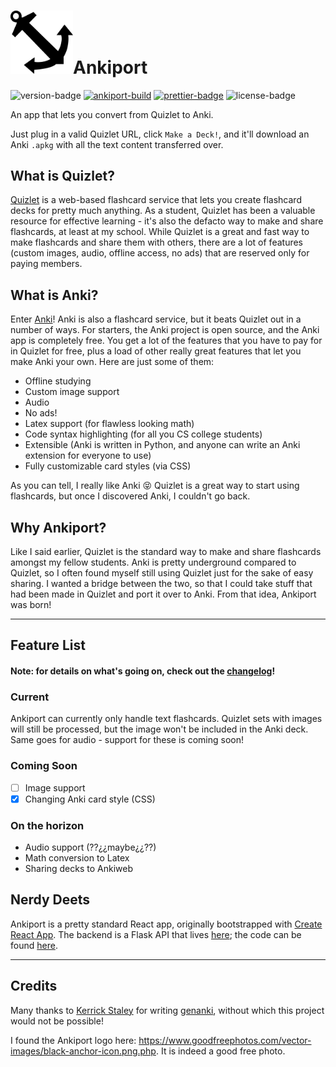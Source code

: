 <h1><a href="https://ankiport-app.appspot.com/"><img src="./src/assets/aplogo.png" alt="ankiport logo" width="100"/></a>Ankiport</h1>

![version-badge](https://img.shields.io/github/release/jahzielv/ankiport-web.svg)
<a href="https://travis-ci.org/jahzielv/ankiport-web">![ankiport-build](https://travis-ci.org/jahzielv/ankiport-web.svg?branch=master)</a>
<a href="https://prettier.io/">![prettier-badge](https://img.shields.io/badge/style-Prettier-blue.svg)</a>
![license-badge](https://img.shields.io/github/license/jahzielv/ankiport-web.svg)

An app that lets you convert from Quizlet to Anki.

Just plug in a valid Quizlet URL, click `Make a Deck!`, and it'll download an Anki `.apkg` with all the text content transferred over.

## What is Quizlet?

[Quizlet](quizlet.com) is a web-based flashcard service that lets you create flashcard decks for pretty much anything. As a student, Quizlet has been a valuable resource for effective learning - it's also the defacto way to make and share flashcards, at least at my school. While Quizlet is a great and fast way to make flashcards and share them with others, there are a lot of features (custom images, audio, offline access, no ads) that are reserved only for paying members.

## What is Anki?

Enter [Anki](https://apps.ankiweb.net/)! Anki is also a flashcard service, but it beats Quizlet out in a number of ways. For starters, the Anki project is open source, and the Anki app is completely free. You get a lot of the features that you have to pay for in Quizlet for free, plus a load of other really great features that let you make Anki your own. Here are just some of them:

-   Offline studying
-   Custom image support
-   Audio
-   No ads!
-   Latex support (for flawless looking math)
-   Code syntax highlighting (for all you CS college students)
-   Extensible (Anki is written in Python, and anyone can write an Anki extension for everyone to use)
-   Fully customizable card styles (via CSS)

As you can tell, I really like Anki 😝 Quizlet is a great way to start using flashcards, but once I discovered Anki, I couldn't go back.

## Why Ankiport?

Like I said earlier, Quizlet is the standard way to make and share flashcards amongst my fellow students. Anki is pretty underground compared to Quizlet, so I often found myself still using Quizlet just for the sake of easy sharing. I wanted a bridge between the two, so that I could take stuff that had been made in Quizlet and port it over to Anki. From that idea, Ankiport was born!

---

## Feature List

#### Note: for details on what's going on, check out the [changelog](https://github.com/jahzielv/ankiport-web/blob/master/changelog.md)!

### Current

Ankiport can currently only handle text flashcards. Quizlet sets with images will still be processed, but the image won't be included in the Anki deck. Same goes for audio - support for these is coming soon!

### Coming Soon

-   [ ] Image support
-   [x] Changing Anki card style (CSS)

### On the horizon

-   Audio support (??¿¿maybe¿¿??)
-   Math conversion to Latex
-   Sharing decks to Ankiweb

## Nerdy Deets

Ankiport is a pretty standard React app, originally bootstrapped with [Create React App](https://github.com/facebookincubator/create-react-app).
The backend is a Flask API that lives [here](https://ankiport-api.appspot.com/); the code can be found [here](https://github.com/jahzielv/ankiport-api).

---

## Credits

Many thanks to [Kerrick Staley](https://github.com/kerrickstaley) for writing [genanki](https://github.com/kerrickstaley/genanki), without which this project would not be possible!

I found the Ankiport logo here: https://www.goodfreephotos.com/vector-images/black-anchor-icon.png.php. It is indeed a good free photo.
